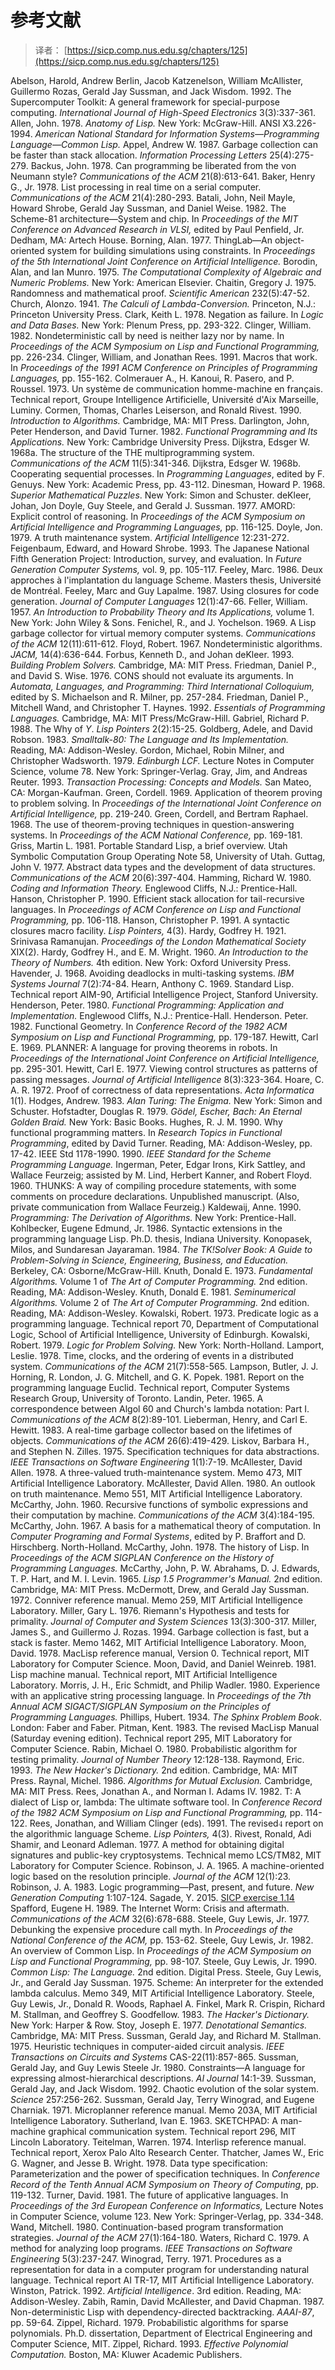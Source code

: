 # 参考文献

> 译者： [https://sicp.comp.nus.edu.sg/chapters/125](https://sicp.comp.nus.edu.sg/chapters/125)

<references><reference>Abelson, Harold, Andrew Berlin, Jacob Katzenelson, William McAllister, Guillermo Rozas, Gerald Jay Sussman, and Jack Wisdom. 1992\. The Supercomputer Toolkit: A general framework for special-purpose computing. _International Journal of High-Speed Electronics_ 3(3):337-361.</reference> <reference>Allen, John. 1978\. _Anatomy of Lisp._ New York: McGraw-Hill.</reference> <reference>ANSI X3.226-1994\. _American National Standard for Information Systems—Programming Language—Common Lisp._</reference> <reference>Appel, Andrew W. 1987\. Garbage collection can be faster than stack allocation. _Information Processing Letters_ 25(4):275-279.</reference> <reference>Backus, John. 1978\. Can programming be liberated from the von Neumann style? _Communications of the ACM_ 21(8):613-641.</reference> <reference>Baker, Henry G., Jr. 1978\. List processing in real time on a serial computer. _Communications of the ACM_ 21(4):280-293.</reference> <reference>Batali, John, Neil Mayle, Howard Shrobe, Gerald Jay Sussman, and Daniel Weise. 1982\. The Scheme-81 architecture—System and chip. In _Proceedings of the MIT Conference on Advanced Research in VLSI,_ edited by Paul Penfield, Jr. Dedham, MA: Artech House.</reference> <reference>Borning, Alan. 1977\. ThingLab—An object-oriented system for building simulations using constraints. In _Proceedings of the 5th International Joint Conference on Artificial Intelligence._</reference> <reference>Borodin, Alan, and Ian Munro. 1975\. _The Computational Complexity of Algebraic and Numeric Problems._ New York: American Elsevier.</reference> <reference>Chaitin, Gregory J. 1975\. Randomness and mathematical proof. _Scientific American_ 232(5):47-52.</reference> <reference>Church, Alonzo. 1941\. _The Calculi of Lambda-Conversion._ Princeton, N.J.: Princeton University Press.</reference> <reference>Clark, Keith L. 1978\. Negation as failure. In _Logic and Data Bases._ New York: Plenum Press, pp. 293-322.</reference> <reference>Clinger, William. 1982\. Nondeterministic call by need is neither lazy nor by name. In _Proceedings of the ACM Symposium on Lisp and Functional Programming,_ pp. 226-234.</reference> <reference>Clinger, William, and Jonathan Rees. 1991\. Macros that work. In _Proceedings of the 1991 ACM Conference on Principles of Programming Languages,_ pp. 155-162.</reference> <reference>Colmerauer A., H. Kanoui, R. Pasero, and P. Roussel. 1973\. Un système de communication homme-machine en français. Technical report, Groupe Intelligence Artificielle, Université d'Aix Marseille, Luminy.</reference> <reference>Cormen, Thomas, Charles Leiserson, and Ronald Rivest. 1990\. _Introduction to Algorithms._ Cambridge, MA: MIT Press.</reference> <reference>Darlington, John, Peter Henderson, and David Turner. 1982\. _Functional Programming and Its Applications._ New York: Cambridge University Press.</reference> <reference>Dijkstra, Edsger W. 1968a. The structure of the <quote>THE</quote> multiprogramming system. _Communications of the ACM_ 11(5):341-346.</reference> <reference>Dijkstra, Edsger W. 1968b. Cooperating sequential processes. In _Programming Languages_, edited by F. Genuys. New York: Academic Press, pp. 43-112.</reference> <reference>Dinesman, Howard P. 1968\. _Superior Mathematical Puzzles_. New York: Simon and Schuster.</reference> <reference>deKleer, Johan, Jon Doyle, Guy Steele, and Gerald J. Sussman. 1977. AMORD: Explicit control of reasoning. In _Proceedings of the ACM Symposium on Artificial Intelligence and Programming Languages,_ pp. 116-125.</reference> <reference>Doyle, Jon. 1979\. A truth maintenance system. _Artificial Intelligence_ 12:231-272.</reference> <reference>Feigenbaum, Edward, and Howard Shrobe. 1993\. The Japanese National Fifth Generation Project: Introduction, survey, and evaluation. In _Future Generation Computer Systems,_ vol. 9, pp. 105-117.</reference> <reference>Feeley, Marc. 1986\. Deux approches à l'implantation du language Scheme. Masters thesis, Université de Montréal.</reference> <reference>Feeley, Marc and Guy Lapalme. 1987\. Using closures for code generation. _Journal of Computer Languages_ 12(1):47-66.</reference> <reference>Feller, William. 1957\. _An Introduction to Probability Theory and Its Applications,_ volume 1\. New York: John Wiley & Sons.</reference> <reference>Fenichel, R., and J. Yochelson. 1969\. A Lisp garbage collector for virtual memory computer systems. _Communications of the ACM_ 12(11):611-612.</reference> <reference>Floyd, Robert. 1967\. Nondeterministic algorithms. _JACM,_ 14(4):636-644.</reference> <reference>Forbus, Kenneth D., and Johan deKleer. 1993\. _Building Problem Solvers._ Cambridge, MA: MIT Press.</reference> <reference>Friedman, Daniel P., and David S. Wise. 1976\. CONS should not evaluate its arguments. In _Automata, Languages, and Programming: Third International Colloquium,_ edited by S. Michaelson and R. Milner, pp. 257-284.</reference> <reference>Friedman, Daniel P., Mitchell Wand, and Christopher T. Haynes. 1992. _Essentials of Programming Languages._ Cambridge, MA: MIT Press/McGraw-Hill.</reference> <reference>Gabriel, Richard P. 1988\. The Why of _Y_. _Lisp Pointers_ 2(2):15-25.</reference> <reference>Goldberg, Adele, and David Robson. 1983\. _Smalltalk-80: The Language and Its Implementation._ Reading, MA: Addison-Wesley.</reference> <reference>Gordon, Michael, Robin Milner, and Christopher Wadsworth. 1979\. _Edinburgh LCF._ Lecture Notes in Computer Science, volume 78\. New York: Springer-Verlag.</reference> <reference>Gray, Jim, and Andreas Reuter. 1993\. _Transaction Processing: Concepts and Models._ San Mateo, CA: Morgan-Kaufman.</reference> <reference>Green, Cordell. 1969\. Application of theorem proving to problem solving. In _Proceedings of the International Joint Conference on Artificial Intelligence,_ pp. 219-240.</reference> <reference>Green, Cordell, and Bertram Raphael. 1968\. The use of theorem-proving techniques in question-answering systems. In _Proceedings of the ACM National Conference,_ pp. 169-181.</reference> <reference>Griss, Martin L. 1981\. Portable Standard Lisp, a brief overview. Utah Symbolic Computation Group Operating Note 58, University of Utah.</reference> <reference>Guttag, John V. 1977\. Abstract data types and the development of data structures. _Communications of the ACM_ 20(6):397-404.</reference> <reference>Hamming, Richard W. 1980\. _Coding and Information Theory._ Englewood Cliffs, N.J.: Prentice-Hall.</reference> <reference>Hanson, Christopher P. 1990\. Efficient stack allocation for tail-recursive languages. In _Proceedings of ACM Conference on Lisp and Functional Programming,_ pp. 106-118.</reference> <reference>Hanson, Christopher P. 1991\. A syntactic closures macro facility. _Lisp Pointers,_ 4(3).</reference> <reference>Hardy, Godfrey H. 1921\. Srinivasa Ramanujan. _Proceedings of the London Mathematical Society_ XIX(2).</reference> <reference>Hardy, Godfrey H., and E. M. Wright. 1960\. _An Introduction to the Theory of Numbers._ 4th edition. New York: Oxford University Press.</reference> <reference>Havender, J. 1968\. Avoiding deadlocks in multi-tasking systems. _IBM Systems Journal_ 7(2):74-84.</reference> <reference>Hearn, Anthony C. 1969\. Standard Lisp. Technical report AIM-90, Artificial Intelligence Project, Stanford University.</reference> <reference>Henderson, Peter. 1980\. _Functional Programming: Application and Implementation._ Englewood Cliffs, N.J.: Prentice-Hall.</reference> <reference>Henderson. Peter. 1982\. Functional Geometry. In _Conference Record of the 1982 ACM Symposium on Lisp and Functional Programming,_ pp. 179-187.</reference> <reference>Hewitt, Carl E. 1969\. PLANNER: A language for proving theorems in robots. In _Proceedings of the International Joint Conference on Artificial Intelligence,_ pp. 295-301.</reference> <reference>Hewitt, Carl E. 1977\. Viewing control structures as patterns of passing messages. _Journal of Artificial Intelligence_ 8(3):323-364.</reference> <reference>Hoare, C. A. R. 1972\. Proof of correctness of data representations. _Acta Informatica_ 1(1).</reference> <reference>Hodges, Andrew. 1983\. _Alan Turing: The Enigma._ New York: Simon and Schuster.</reference> <reference>Hofstadter, Douglas R. 1979\. _Gödel, Escher, Bach: An Eternal Golden Braid._ New York: Basic Books.</reference> <reference>Hughes, R. J. M. 1990\. Why functional programming matters. In _Research Topics in Functional Programming_, edited by David Turner. Reading, MA: Addison-Wesley, pp. 17-42.</reference> <reference>IEEE Std 1178-1990\. 1990\. _IEEE Standard for the Scheme Programming Language._</reference> <reference>Ingerman, Peter, Edgar Irons, Kirk Sattley, and Wallace Feurzeig; assisted by M. Lind, Herbert Kanner, and Robert Floyd. 1960\. THUNKS: A way of compiling procedure statements, with some comments on procedure declarations. Unpublished manuscript. (Also, private communication from Wallace Feurzeig.)</reference> <reference>Kaldewaij, Anne. 1990\. _Programming: The Derivation of Algorithms._ New York: Prentice-Hall.</reference> <reference>Kohlbecker, Eugene Edmund, Jr. 1986\. Syntactic extensions in the programming language Lisp. Ph.D. thesis, Indiana University.</reference> <reference>Konopasek, Milos, and Sundaresan Jayaraman. 1984\. _The TK!Solver Book: A Guide to Problem-Solving in Science, Engineering, Business, and Education._ Berkeley, CA: Osborne/McGraw-Hill.</reference> <reference>Knuth, Donald E. 1973\. _Fundamental Algorithms._ Volume 1 of _The Art of Computer Programming._ 2nd edition. Reading, MA: Addison-Wesley.</reference> <reference>Knuth, Donald E. 1981\. _Seminumerical Algorithms._ Volume 2 of _The Art of Computer Programming._ 2nd edition. Reading, MA: Addison-Wesley.</reference> <reference>Kowalski, Robert. 1973\. Predicate logic as a programming language. Technical report 70, Department of Computational Logic, School of Artificial Intelligence, University of Edinburgh.</reference> <reference>Kowalski, Robert. 1979\. _Logic for Problem Solving._ New York: North-Holland.</reference> <reference>Lamport, Leslie. 1978\. Time, clocks, and the ordering of events in a distributed system. _Communications of the ACM_ 21(7):558-565.</reference> <reference>Lampson, Butler, J. J. Horning, R. London, J. G. Mitchell, and G. K. Popek. 1981\. Report on the programming language Euclid. Technical report, Computer Systems Research Group, University of Toronto.</reference> <reference>Landin, Peter. 1965\. A correspondence between Algol 60 and Church's lambda notation: Part I. _Communications of the ACM_ 8(2):89-101.</reference> <reference>Lieberman, Henry, and Carl E. Hewitt. 1983\. A real-time garbage collector based on the lifetimes of objects. _Communications of the ACM_ 26(6):419-429.</reference> <reference>Liskov, Barbara H., and Stephen N. Zilles. 1975\. Specification techniques for data abstractions. _IEEE Transactions on Software Engineering_ 1(1):7-19.</reference> <reference>McAllester, David Allen. 1978\. A three-valued truth-maintenance system. Memo 473, MIT Artificial Intelligence Laboratory.</reference> <reference>McAllester, David Allen. 1980\. An outlook on truth maintenance. Memo 551, MIT Artificial Intelligence Laboratory.</reference> <reference>McCarthy, John. 1960\. Recursive functions of symbolic expressions and their computation by machine. _Communications of the ACM_ 3(4):184-195.</reference> <reference>McCarthy, John. 1967\. A basis for a mathematical theory of computation. In _Computer Programing and Formal Systems_, edited by P. Braffort and D. Hirschberg. North-Holland.</reference> <reference>McCarthy, John. 1978\. The history of Lisp. In _Proceedings of the ACM SIGPLAN Conference on the History of Programming Languages._</reference> <reference>McCarthy, John, P. W. Abrahams, D. J. Edwards, T. P. Hart, and M. I. Levin. 1965\. _Lisp 1.5 Programmer's Manual._ 2nd edition. Cambridge, MA: MIT Press.</reference> <reference>McDermott, Drew, and Gerald Jay Sussman. 1972\. Conniver reference manual. Memo 259, MIT Artificial Intelligence Laboratory.</reference> <reference>Miller, Gary L. 1976\. Riemann's Hypothesis and tests for primality. _Journal of Computer and System Sciences_ 13(3):300-317.</reference> <reference>Miller, James S., and Guillermo J. Rozas. 1994\. Garbage collection is fast, but a stack is faster. Memo 1462, MIT Artificial Intelligence Laboratory.</reference> <reference>Moon, David. 1978\. MacLisp reference manual, Version 0\. Technical report, MIT Laboratory for Computer Science.</reference> <reference>Moon, David, and Daniel Weinreb. 1981\. Lisp machine manual. Technical report, MIT Artificial Intelligence Laboratory.</reference> <reference>Morris, J. H., Eric Schmidt, and Philip Wadler. 1980\. Experience with an applicative string processing language. In _Proceedings of the 7th Annual ACM SIGACT/SIGPLAN Symposium on the Principles of Programming Languages._</reference> <reference>Phillips, Hubert. 1934\. _The Sphinx Problem Book_. London: Faber and Faber.</reference> <reference>Pitman, Kent. 1983\. The revised MacLisp Manual (Saturday evening edition). Technical report 295, MIT Laboratory for Computer Science.</reference> <reference>Rabin, Michael O. 1980\. Probabilistic algorithm for testing primality. _Journal of Number Theory_ 12:128-138.</reference> <reference>Raymond, Eric. 1993\. _The New Hacker's Dictionary._ 2nd edition. Cambridge, MA: MIT Press.</reference> <reference>Raynal, Michel. 1986\. _Algorithms for Mutual Exclusion._ Cambridge, MA: MIT Press.</reference> <reference>Rees, Jonathan A., and Norman I. Adams IV. 1982\. T: A dialect of Lisp or, lambda: The ultimate software tool. In _Conference Record of the 1982 ACM Symposium on Lisp and Functional Programming,_ pp. 114-122.</reference> <reference>Rees, Jonathan, and William Clinger (eds). 1991\. The revised![%5E4](img/72d61fd46711d939a735c65eb025cbd8.jpg) report on the algorithmic language Scheme. _Lisp Pointers,_ 4(3).</reference> <reference>Rivest, Ronald, Adi Shamir, and Leonard Adleman. 1977\. A method for obtaining digital signatures and public-key cryptosystems. Technical memo LCS/TM82, MIT Laboratory for Computer Science.</reference> <reference>Robinson, J. A. 1965\. A machine-oriented logic based on the resolution principle. _Journal of the ACM_ 12(1):23.</reference> <reference>Robinson, J. A. 1983\. Logic programming—Past, present, and future. _New Generation Computing_ 1:107-124.</reference> <reference>Sagade, Y. 2015\. [SICP exercise 1.14](http://www.ysagade.nl/2015/04/12/sicp-change-growth/) </reference> <reference>Spafford, Eugene H. 1989\. The Internet Worm: Crisis and aftermath. _Communications of the ACM_ 32(6):678-688.</reference> <reference>Steele, Guy Lewis, Jr. 1977\. Debunking the <quote>expensive procedure call</quote> myth. In _Proceedings of the National Conference of the ACM,_ pp. 153-62.</reference> <reference>Steele, Guy Lewis, Jr. 1982\. An overview of Common Lisp. In _Proceedings of the ACM Symposium on Lisp and Functional Programming,_ pp. 98-107.</reference> <reference>Steele, Guy Lewis, Jr. 1990\. _Common Lisp: The Language._ 2nd edition. Digital Press.</reference> <reference>Steele, Guy Lewis, Jr., and Gerald Jay Sussman. 1975\. Scheme: An interpreter for the extended lambda calculus. Memo 349, MIT Artificial Intelligence Laboratory.</reference> <reference>Steele, Guy Lewis, Jr., Donald R. Woods, Raphael A. Finkel, Mark R. Crispin, Richard M. Stallman, and Geoffrey S. Goodfellow. 1983\. _The Hacker's Dictionary._ New York: Harper & Row.</reference> <reference>Stoy, Joseph E. 1977\. _Denotational Semantics._ Cambridge, MA: MIT Press.</reference> <reference>Sussman, Gerald Jay, and Richard M. Stallman. 1975\. Heuristic techniques in computer-aided circuit analysis. _IEEE Transactions on Circuits and Systems_ CAS-22(11):857-865.</reference> <reference>Sussman, Gerald Jay, and Guy Lewis Steele Jr. 1980\. Constraints—A language for expressing almost-hierarchical descriptions. _AI Journal_ 14:1-39.</reference> <reference>Sussman, Gerald Jay, and Jack Wisdom. 1992\. Chaotic evolution of the solar system. _Science_ 257:256-262.</reference> <reference>Sussman, Gerald Jay, Terry Winograd, and Eugene Charniak. 1971. Microplanner reference manual. Memo 203A, MIT Artificial Intelligence Laboratory.</reference> <reference>Sutherland, Ivan E. 1963\. SKETCHPAD: A man-machine graphical communication system. Technical report 296, MIT Lincoln Laboratory.</reference> <reference>Teitelman, Warren. 1974\. Interlisp reference manual. Technical report, Xerox Palo Alto Research Center.</reference> <reference>Thatcher, James W., Eric G. Wagner, and Jesse B. Wright. 1978. Data type specification: Parameterization and the power of specification techniques. In _Conference Record of the Tenth Annual ACM Symposium on Theory of Computing_, pp. 119-132. Turner, David. 1981\. The future of applicative languages. In _Proceedings of the 3rd European Conference on Informatics,_ Lecture Notes in Computer Science, volume 123\. New York: Springer-Verlag, pp. 334-348.</reference> <reference>Wand, Mitchell. 1980\. Continuation-based program transformation strategies. _Journal of the ACM_ 27(1):164-180.</reference> <reference>Waters, Richard C. 1979\. A method for analyzing loop programs. _IEEE Transactions on Software Engineering_ 5(3):237-247.</reference> <reference>Winograd, Terry. 1971\. Procedures as a representation for data in a computer program for understanding natural language. Technical report AI TR-17, MIT Artificial Intelligence Laboratory.</reference> <reference>Winston, Patrick. 1992\. _Artificial Intelligence_. 3rd edition. Reading, MA: Addison-Wesley.</reference> <reference>Zabih, Ramin, David McAllester, and David Chapman. 1987. Non-deterministic Lisp with dependency-directed backtracking. _AAAI-87_, pp. 59-64.</reference> <reference>Zippel, Richard. 1979\. Probabilistic algorithms for sparse polynomials. Ph.D. dissertation, Department of Electrical Engineering and Computer Science, MIT.</reference> <reference>Zippel, Richard. 1993\. _Effective Polynomial Computation._ Boston, MA: Kluwer Academic Publishers.</reference></references>